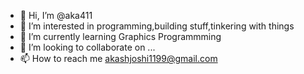 - 👋 Hi, I’m @aka411
- 👀 I’m interested in programming,building stuff,tinkering with things
- 🌱 I’m currently learning Graphics Programmming
- 💞️ I’m looking to collaborate on ...
- 📫 How to reach me akashjoshi1199@gmail.com


<!---
aka411/aka411 is a ✨ special ✨ repository because its `README.md` (this file) appears on your GitHub profile.
You can click the Preview link to take a look at your changes.
--->
